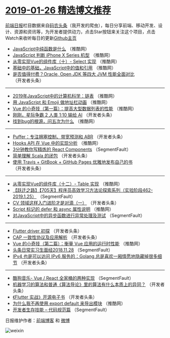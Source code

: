 # [2019-01-26 精选博文推荐](https://toutiao.qdkfweb.cn/date/2019/01/26)

[前端日报](https://qdkfweb.cn/c/news)栏目数据来自[码农头条](https://toutiao.qdkfweb.cn/)（我开发的爬虫），每日分享前端、移动开发、设计、资源和资讯等，为开发者提供动力，点击Star按钮来关注这个项目，点击Watch来收听每日的更新[Github主页](https://github.com/kujian/frontendDaily)
* [JavaScript中纯函数是什么](https://toutiao.qdkfweb.cn/99216.html) （推酷网）
* [JavaScript 判断 iPhone X Series 机型](https://toutiao.qdkfweb.cn/99253.html) （推酷网）
* [从零实现Vue的组件库（十）- Select 实现](https://toutiao.qdkfweb.cn/99213.html) （推酷网）
* [基础中的基础，JavaScript中的值和引用](https://toutiao.qdkfweb.cn/99214.html) （推酷网）
* [是否值得付费？Oracle, Open JDK 等四大 JVM 性能全面对比](https://toutiao.qdkfweb.cn/99165.html) （开发者头条）

***
* [2019年JavaScript中的计算机科学：链表](https://toutiao.qdkfweb.cn/99207.html) （推酷网）
* [用 JavaScript 和 Emoji 做地址栏动画](https://toutiao.qdkfweb.cn/99208.html) （推酷网）
* [Vue 的小奇技（第一篇）：提高大型数据列表的性能](https://toutiao.qdkfweb.cn/99209.html) （推酷网）
* [刚刚，星际争霸 2 人类 1:10 输给 AI](https://toutiao.qdkfweb.cn/99135.html) （开发者头条）
* [找到bug的根源，问五次为什么](https://toutiao.qdkfweb.cn/99200.html) （推酷网）

***
* [Puffer：专注拥塞控制、带宽预测和 ABR](https://toutiao.qdkfweb.cn/99149.html) （开发者头条）
* [Hooks API 在 Vue 中的实现分析](https://toutiao.qdkfweb.cn/99211.html) （推酷网）
* [3分钟教你写精炼的 React Components](https://toutiao.qdkfweb.cn/99125.html) （SegmentFault）
* [简单理解 Scala 的闭包](https://toutiao.qdkfweb.cn/99162.html) （开发者头条）
* [使用 Travis + GitBook + GitHub Pages 优雅地发布自己的书](https://toutiao.qdkfweb.cn/99136.html) （开发者头条）

***
* [从零实现Vue的组件库（十二）- Table 实现](https://toutiao.qdkfweb.cn/99201.html) （推酷网）
* [【跃迁之路】【705天】程序员高效学习方法论探索系列（实验阶段462-2019.1.25）](https://toutiao.qdkfweb.cn/99115.html) （SegmentFault）
* [CV 领域这样入门进阶才是对滴（一）](https://toutiao.qdkfweb.cn/99150.html) （开发者头条）
* [Script 标记的 defer 和 async 属性说明](https://toutiao.qdkfweb.cn/99212.html) （推酷网）
* [对JavaScript中的异步函数进行异常处理及测试](https://toutiao.qdkfweb.cn/99126.html) （SegmentFault）

***
* [Flutter driver 初探](https://toutiao.qdkfweb.cn/99163.html) （开发者头条）
* [CAP 一致性协议及应用解析](https://toutiao.qdkfweb.cn/99137.html) （开发者头条）
* [Vue 的小奇技（第二篇）：衡量 Vue 应用的运行时性能](https://toutiao.qdkfweb.cn/99202.html) （推酷网）
* [头条日常实习生面经2018.11.28](https://toutiao.qdkfweb.cn/99116.html) （SegmentFault）
* [IPv4 也是可以访问 IPv6 服务的：Golang 总是喜欢一厢情愿地隐藏掉很多细节](https://toutiao.qdkfweb.cn/99152.html) （开发者头条）

***
* [酷狗音乐- Vue / React 全家桶的两种实现](https://toutiao.qdkfweb.cn/99127.html) （SegmentFault）
* [机器学习的算法和普通《算法导论》里的算法有什么本质上的异同？](https://toutiao.qdkfweb.cn/99164.html) （开发者头条）
* [《Flutter 实战》开源电子书](https://toutiao.qdkfweb.cn/99138.html) （开发者头条）
* [为什么我不再使用 export default 来导出模块](https://toutiao.qdkfweb.cn/99203.html) （推酷网）
* [开发者生存技能 &#8211; 代码规范篇](https://toutiao.qdkfweb.cn/99117.html) （SegmentFault）

日报维护作者：[前端博客](https://qdkfweb.cn/) 和 [微博](https://qdkfweb.cn/go/weibo)

![weixin](https://user-images.githubusercontent.com/3055447/38468989-651132ac-3b80-11e8-8e6b-15122322a9d7.png)